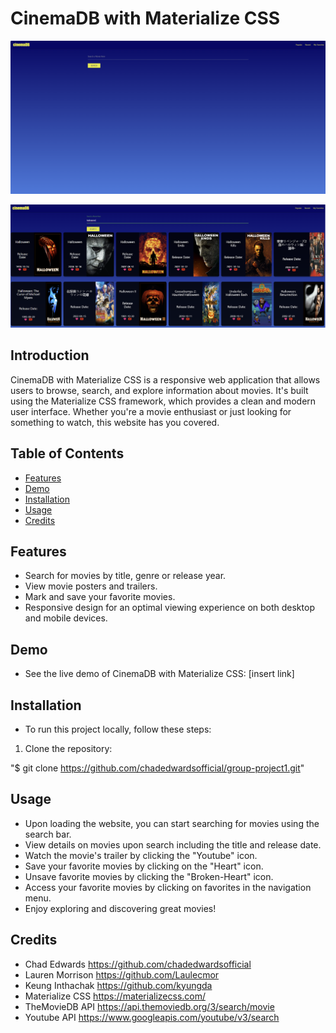 # CinemaDB with Materialize CSS

![Startup](cinemaDB.PNG)

![Search](cinemaDB2.PNG)

## Introduction

CinemaDB with Materialize CSS is a responsive web application that allows users to browse, search, and explore information about movies. It's built using the Materialize CSS framework, which provides a clean and modern user interface. Whether you're a movie enthusiast or just looking for something to watch, this website has you covered.

## Table of Contents
- [Features](#features)
- [Demo](#demo)
- [Installation](#installation)
- [Usage](#usage)
- [Credits](#credits)

##  Features

- Search for movies by title, genre or release year.
- View movie posters and trailers.
- Mark and save your favorite movies.
- Responsive design for an optimal viewing experience on both desktop and mobile devices.

## Demo

-   See the live demo of CinemaDB with Materialize CSS: [insert link]

## Installation

- To run this project locally, follow these steps:

1. Clone the repository: 

"$ git clone https://github.com/chadedwardsofficial/group-project1.git"

## Usage

-   Upon loading the website, you can start searching for movies using the search bar.
-   View details on movies upon search including the title and release date.
-   Watch the movie's trailer by clicking the "Youtube" icon.
-   Save your favorite movies by clicking on the "Heart" icon.
-   Unsave favorite movies by clicking the "Broken-Heart" icon.
-   Access your favorite movies by clicking on favorites in the navigation menu.
-   Enjoy exploring and discovering great movies!

## Credits

- Chad Edwards https://github.com/chadedwardsofficial
- Lauren Morrison https://github.com/Laulecmor
- Keung Inthachak https://github.com/kyungda
- Materialize CSS https://materializecss.com/
- TheMovieDB API https://api.themoviedb.org/3/search/movie
- Youtube API https://www.googleapis.com/youtube/v3/search